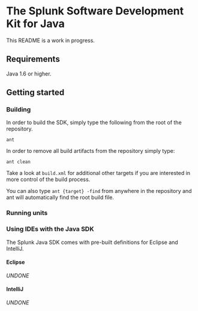 # The Splunk Software Development Kit for Java

This README is a work in progress.

## Requirements

Java 1.6 or higher.

## Getting started

### Building

In order to build the SDK, simply type the following from the root of the 
repository.

    ant

In order to remove all build artifacts from the repository simply type:

    ant clean

Take a look at `build.xml` for additional other targets if you are interested
in more control of the build process.

You can also type `ant {target} -find` from anywhere in the repository and ant
will automatically find the root build file.

### Running units


### Using IDEs with the Java SDK

The Splunk Java SDK comes with pre-built definitions for Eclipse and IntelliJ.

#### Eclipse

*UNDONE*

#### IntelliJ

*UNDONE*